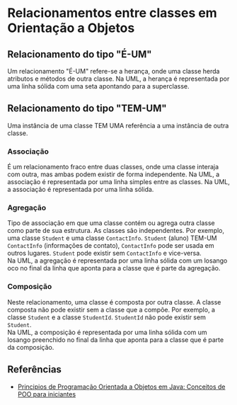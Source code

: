 # Relacionamentos entre classes em Orientação a Objetos

## Relacionamento do tipo "É-UM"

Um relacionamento "É-UM" refere-se a herança, onde uma classe herda atributos e métodos de outra classe. Na UML, a herança é representada por uma linha sólida com uma seta apontando para a superclasse.

## Relacionamento do tipo "TEM-UM"

Uma instância de uma classe TEM UMA referência a uma instância de outra classe.

### Associação

É um relacionamento fraco entre duas classes, onde uma classe interaja com outra, mas ambas podem existir de forma independente. Na UML, a associação é representada por uma linha simples entre as classes. Na UML, a associação é representada por uma linha sólida.

### Agregação

Tipo de associação em que uma classe contém ou agrega outra classe como parte de sua estrutura. As classes são independentes. Por exemplo, uma classe `Student` e uma classe `ContactInfo`. `Student` (aluno) TEM-UM `ContactInfo` (informações de contato), `ContactInfo` pode ser usada em outros lugares. `Student` pode existir sem `ContactInfo` e vice-versa.<br>Na UML, a agregação é representada por uma linha sólida com um losango oco no final da linha que aponta para a classe que é parte da agregação.

### Composição

Neste relacionamento, uma classe é composta por outra classe. A classe composta não pode existir sem a classe que a compõe. Por exemplo, a classe `Student` e a classe `StudentId`. `StudentId` não pode existir sem `Student`.<br>Na UML, a composição é representada por uma linha sólida com um losango preenchido no final da linha que aponta para a classe que é parte da composição.

## Referências

- [Principios de Programação Orientada a Objetos em Java: Conceitos de POO para iniciantes](https://www.freecodecamp.org/portuguese/news/principios-de-programacao-orientada-a-objetos-em-java-conceitos-de-poo-para-iniciantes/#:~:text=heran%C3%A7a%20no%20Java-,Relacionamentos,-I.%20Relacionamento)